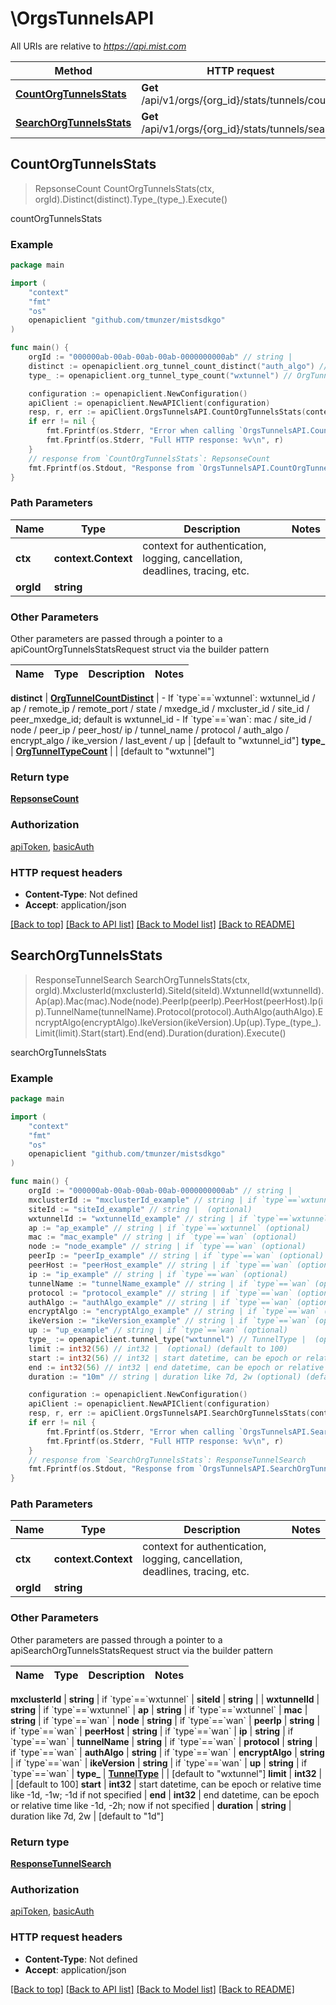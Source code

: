# \OrgsTunnelsAPI

All URIs are relative to *https://api.mist.com*

Method | HTTP request | Description
------------- | ------------- | -------------
[**CountOrgTunnelsStats**](OrgsTunnelsAPI.md#CountOrgTunnelsStats) | **Get** /api/v1/orgs/{org_id}/stats/tunnels/count | countOrgTunnelsStats
[**SearchOrgTunnelsStats**](OrgsTunnelsAPI.md#SearchOrgTunnelsStats) | **Get** /api/v1/orgs/{org_id}/stats/tunnels/search | searchOrgTunnelsStats



## CountOrgTunnelsStats

> RepsonseCount CountOrgTunnelsStats(ctx, orgId).Distinct(distinct).Type_(type_).Execute()

countOrgTunnelsStats



### Example

```go
package main

import (
	"context"
	"fmt"
	"os"
	openapiclient "github.com/tmunzer/mistsdkgo"
)

func main() {
	orgId := "000000ab-00ab-00ab-00ab-0000000000ab" // string | 
	distinct := openapiclient.org_tunnel_count_distinct("auth_algo") // OrgTunnelCountDistinct | - If `type`==`wxtunnel`: wxtunnel_id / ap / remote_ip / remote_port / state / mxedge_id / mxcluster_id / site_id / peer_mxedge_id; default is wxtunnel_id  - If `type`==`wan`: mac / site_id / node / peer_ip / peer_host/ ip / tunnel_name / protocol / auth_algo / encrypt_algo / ike_version / last_event / up (optional) (default to "wxtunnel_id")
	type_ := openapiclient.org_tunnel_type_count("wxtunnel") // OrgTunnelTypeCount |  (optional) (default to "wxtunnel")

	configuration := openapiclient.NewConfiguration()
	apiClient := openapiclient.NewAPIClient(configuration)
	resp, r, err := apiClient.OrgsTunnelsAPI.CountOrgTunnelsStats(context.Background(), orgId).Distinct(distinct).Type_(type_).Execute()
	if err != nil {
		fmt.Fprintf(os.Stderr, "Error when calling `OrgsTunnelsAPI.CountOrgTunnelsStats``: %v\n", err)
		fmt.Fprintf(os.Stderr, "Full HTTP response: %v\n", r)
	}
	// response from `CountOrgTunnelsStats`: RepsonseCount
	fmt.Fprintf(os.Stdout, "Response from `OrgsTunnelsAPI.CountOrgTunnelsStats`: %v\n", resp)
}
```

### Path Parameters


Name | Type | Description  | Notes
------------- | ------------- | ------------- | -------------
**ctx** | **context.Context** | context for authentication, logging, cancellation, deadlines, tracing, etc.
**orgId** | **string** |  | 

### Other Parameters

Other parameters are passed through a pointer to a apiCountOrgTunnelsStatsRequest struct via the builder pattern


Name | Type | Description  | Notes
------------- | ------------- | ------------- | -------------

 **distinct** | [**OrgTunnelCountDistinct**](OrgTunnelCountDistinct.md) | - If &#x60;type&#x60;&#x3D;&#x3D;&#x60;wxtunnel&#x60;: wxtunnel_id / ap / remote_ip / remote_port / state / mxedge_id / mxcluster_id / site_id / peer_mxedge_id; default is wxtunnel_id  - If &#x60;type&#x60;&#x3D;&#x3D;&#x60;wan&#x60;: mac / site_id / node / peer_ip / peer_host/ ip / tunnel_name / protocol / auth_algo / encrypt_algo / ike_version / last_event / up | [default to &quot;wxtunnel_id&quot;]
 **type_** | [**OrgTunnelTypeCount**](OrgTunnelTypeCount.md) |  | [default to &quot;wxtunnel&quot;]

### Return type

[**RepsonseCount**](RepsonseCount.md)

### Authorization

[apiToken](../README.md#apiToken), [basicAuth](../README.md#basicAuth)

### HTTP request headers

- **Content-Type**: Not defined
- **Accept**: application/json

[[Back to top]](#) [[Back to API list]](../README.md#documentation-for-api-endpoints)
[[Back to Model list]](../README.md#documentation-for-models)
[[Back to README]](../README.md)


## SearchOrgTunnelsStats

> ResponseTunnelSearch SearchOrgTunnelsStats(ctx, orgId).MxclusterId(mxclusterId).SiteId(siteId).WxtunnelId(wxtunnelId).Ap(ap).Mac(mac).Node(node).PeerIp(peerIp).PeerHost(peerHost).Ip(ip).TunnelName(tunnelName).Protocol(protocol).AuthAlgo(authAlgo).EncryptAlgo(encryptAlgo).IkeVersion(ikeVersion).Up(up).Type_(type_).Limit(limit).Start(start).End(end).Duration(duration).Execute()

searchOrgTunnelsStats



### Example

```go
package main

import (
	"context"
	"fmt"
	"os"
	openapiclient "github.com/tmunzer/mistsdkgo"
)

func main() {
	orgId := "000000ab-00ab-00ab-00ab-0000000000ab" // string | 
	mxclusterId := "mxclusterId_example" // string | if `type`==`wxtunnel` (optional)
	siteId := "siteId_example" // string |  (optional)
	wxtunnelId := "wxtunnelId_example" // string | if `type`==`wxtunnel` (optional)
	ap := "ap_example" // string | if `type`==`wxtunnel` (optional)
	mac := "mac_example" // string | if `type`==`wan` (optional)
	node := "node_example" // string | if `type`==`wan` (optional)
	peerIp := "peerIp_example" // string | if `type`==`wan` (optional)
	peerHost := "peerHost_example" // string | if `type`==`wan` (optional)
	ip := "ip_example" // string | if `type`==`wan` (optional)
	tunnelName := "tunnelName_example" // string | if `type`==`wan` (optional)
	protocol := "protocol_example" // string | if `type`==`wan` (optional)
	authAlgo := "authAlgo_example" // string | if `type`==`wan` (optional)
	encryptAlgo := "encryptAlgo_example" // string | if `type`==`wan` (optional)
	ikeVersion := "ikeVersion_example" // string | if `type`==`wan` (optional)
	up := "up_example" // string | if `type`==`wan` (optional)
	type_ := openapiclient.tunnel_type("wxtunnel") // TunnelType |  (optional) (default to "wxtunnel")
	limit := int32(56) // int32 |  (optional) (default to 100)
	start := int32(56) // int32 | start datetime, can be epoch or relative time like -1d, -1w; -1d if not specified (optional)
	end := int32(56) // int32 | end datetime, can be epoch or relative time like -1d, -2h; now if not specified (optional)
	duration := "10m" // string | duration like 7d, 2w (optional) (default to "1d")

	configuration := openapiclient.NewConfiguration()
	apiClient := openapiclient.NewAPIClient(configuration)
	resp, r, err := apiClient.OrgsTunnelsAPI.SearchOrgTunnelsStats(context.Background(), orgId).MxclusterId(mxclusterId).SiteId(siteId).WxtunnelId(wxtunnelId).Ap(ap).Mac(mac).Node(node).PeerIp(peerIp).PeerHost(peerHost).Ip(ip).TunnelName(tunnelName).Protocol(protocol).AuthAlgo(authAlgo).EncryptAlgo(encryptAlgo).IkeVersion(ikeVersion).Up(up).Type_(type_).Limit(limit).Start(start).End(end).Duration(duration).Execute()
	if err != nil {
		fmt.Fprintf(os.Stderr, "Error when calling `OrgsTunnelsAPI.SearchOrgTunnelsStats``: %v\n", err)
		fmt.Fprintf(os.Stderr, "Full HTTP response: %v\n", r)
	}
	// response from `SearchOrgTunnelsStats`: ResponseTunnelSearch
	fmt.Fprintf(os.Stdout, "Response from `OrgsTunnelsAPI.SearchOrgTunnelsStats`: %v\n", resp)
}
```

### Path Parameters


Name | Type | Description  | Notes
------------- | ------------- | ------------- | -------------
**ctx** | **context.Context** | context for authentication, logging, cancellation, deadlines, tracing, etc.
**orgId** | **string** |  | 

### Other Parameters

Other parameters are passed through a pointer to a apiSearchOrgTunnelsStatsRequest struct via the builder pattern


Name | Type | Description  | Notes
------------- | ------------- | ------------- | -------------

 **mxclusterId** | **string** | if &#x60;type&#x60;&#x3D;&#x3D;&#x60;wxtunnel&#x60; | 
 **siteId** | **string** |  | 
 **wxtunnelId** | **string** | if &#x60;type&#x60;&#x3D;&#x3D;&#x60;wxtunnel&#x60; | 
 **ap** | **string** | if &#x60;type&#x60;&#x3D;&#x3D;&#x60;wxtunnel&#x60; | 
 **mac** | **string** | if &#x60;type&#x60;&#x3D;&#x3D;&#x60;wan&#x60; | 
 **node** | **string** | if &#x60;type&#x60;&#x3D;&#x3D;&#x60;wan&#x60; | 
 **peerIp** | **string** | if &#x60;type&#x60;&#x3D;&#x3D;&#x60;wan&#x60; | 
 **peerHost** | **string** | if &#x60;type&#x60;&#x3D;&#x3D;&#x60;wan&#x60; | 
 **ip** | **string** | if &#x60;type&#x60;&#x3D;&#x3D;&#x60;wan&#x60; | 
 **tunnelName** | **string** | if &#x60;type&#x60;&#x3D;&#x3D;&#x60;wan&#x60; | 
 **protocol** | **string** | if &#x60;type&#x60;&#x3D;&#x3D;&#x60;wan&#x60; | 
 **authAlgo** | **string** | if &#x60;type&#x60;&#x3D;&#x3D;&#x60;wan&#x60; | 
 **encryptAlgo** | **string** | if &#x60;type&#x60;&#x3D;&#x3D;&#x60;wan&#x60; | 
 **ikeVersion** | **string** | if &#x60;type&#x60;&#x3D;&#x3D;&#x60;wan&#x60; | 
 **up** | **string** | if &#x60;type&#x60;&#x3D;&#x3D;&#x60;wan&#x60; | 
 **type_** | [**TunnelType**](TunnelType.md) |  | [default to &quot;wxtunnel&quot;]
 **limit** | **int32** |  | [default to 100]
 **start** | **int32** | start datetime, can be epoch or relative time like -1d, -1w; -1d if not specified | 
 **end** | **int32** | end datetime, can be epoch or relative time like -1d, -2h; now if not specified | 
 **duration** | **string** | duration like 7d, 2w | [default to &quot;1d&quot;]

### Return type

[**ResponseTunnelSearch**](ResponseTunnelSearch.md)

### Authorization

[apiToken](../README.md#apiToken), [basicAuth](../README.md#basicAuth)

### HTTP request headers

- **Content-Type**: Not defined
- **Accept**: application/json

[[Back to top]](#) [[Back to API list]](../README.md#documentation-for-api-endpoints)
[[Back to Model list]](../README.md#documentation-for-models)
[[Back to README]](../README.md)

